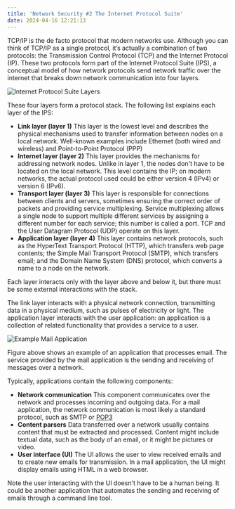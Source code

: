 ```yaml
---
title: 'Network Security #2 The Internet Protocol Suite'
date: 2024-04-16 12:21:13
---
```


TCP/IP is the de facto protocol that modern networks use. Although you can think of TCP/IP as a single protocol, it’s actually a combination of two protocols: the Transmission Control Protocol (TCP) and the Internet Protocol (IP). These two protocols form part of the Internet Protocol Suite (IPS), a conceptual model of how network protocols send network traffic over the internet that breaks down network communication into four layers.

![Internet Protocol Suite Layers](https://i.imgur.com/CoasvgC.png)

These four layers form a protocol stack. The following list explains each layer of the IPS:

- **Link layer (layer 1)** This layer is the lowest level and describes the physical mechanisms used to transfer information between nodes on a local network. Well-known examples include Ethernet (both wired and wireless) and Point-to-Point Protocol (PPP)
- **Internet layer (layer 2)** This layer provides the mechanisms for addressing network nodes. Unlike in layer 1, the nodes don't have to be located on the local network. This level contains the IP; on modern networks, the actual protocol used could be either version 4 (IPv4) or version 6 (IPv6).
- **Transport layer (layer 3)** This layer is responsible for connections between clients and servers, sometimes ensuring the correct order of packets and providing service multiplexing. Service multiplexing allows a single node to support multiple different services by assigning a different number for each service; this number is called a port. TCP and the User Datagram Protocol (UDP) operate on this layer.
- **Application layer (layer 4)** This layer contains network protocols, such as the HyperText Transport Protocol (HTTP), which transfers web page contents; the Simple Mail Transport Protocol (SMTP), which transfers email; and the Domain Name System (DNS) protocol, which converts a name to a node on the network.

Each layer interacts only with the layer above and below it, but there must be some external interactions with the stack.

The link layer interacts with a physical network connection, transmitting data in a physical medium, such as pulses of electricity or light. The application layer interacts with the user application: an application is a collection of related functionality that provides a service to a user.

![Example Mail Application](https://i.imgur.com/kmFinAk.png)

Figure above shows an example of an application that processes email. The service provided by the mail application is the sending and receiving of messages over a network.

Typically, applications contain the following components:

- **Network communication** This component communicates over the network and processes incoming and outgoing data. For a mail application, the network communication is most likely a standard protocol, such as SMTP or [POP3](https://www.techtarget.com/whatis/definition/POP3-Post-Office-Protocol-3)
- **Content parsers**  Data transferred over a network usually contains content that must be extracted and processed. Content might include textual data, such as the body of an email, or it might be pictures or video.
- **User interface (UI)** The UI allows the user to view received emails and to create new emails for transmission. In a mail application, the UI might display emails using HTML in a web browser.

Note the user interacting with the UI doesn't have to be a human being. It could be another application that automates the sending and receiving of emails through a command line tool.